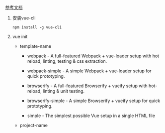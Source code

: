 [参考文档](https://github.com/vuejs/vue-cli)

1. 安装vue-cli

    `npm install -g vue-cli`

2. vue init <template-name> <project-name>

    - template-name

        - webpack - A full-featured Webpack + vue-loader setup with hot reload, linting, testing & css extraction.

        - webpack-simple - A simple Webpack + vue-loader setup for quick prototyping.

        - browserify - A full-featured Browserify + vueify setup with hot-reload, linting & unit testing.

        - browserify-simple - A simple Browserify + vueify setup for quick prototyping.

        - simple - The simplest possible Vue setup in a single HTML file

    - project-name

